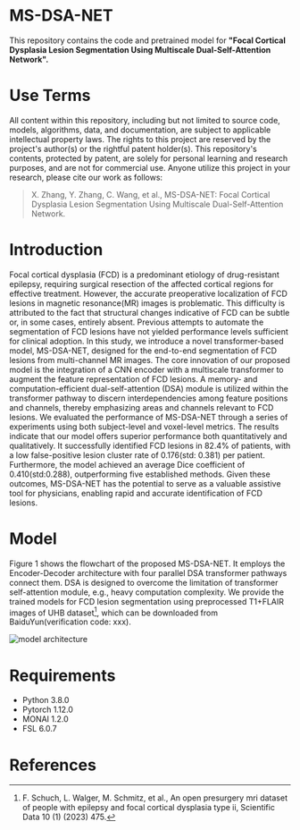# MS-DSA-NET

This repository contains the code and pretrained model for **"Focal Cortical Dysplasia Lesion Segmentation Using Multiscale Dual-Self-Attention Network".**


# **Use Terms**

All content within this repository, including but not limited to source code, models, algorithms, data, and documentation, are subject to applicable intellectual property laws. The rights to this project are reserved by the project's author(s) or the rightful patent holder(s). This repository's contents, protected by patent, are solely for personal learning and research purposes, and are not for commercial use. Anyone utilize this project in your research, please cite our work as follows:
> X. Zhang, Y. Zhang, C. Wang, et al., MS-DSA-NET: Focal Cortical Dysplasia Lesion Segmentation Using Multiscale Dual-Self-Attention Network.

# **Introduction**

Focal cortical dysplasia (FCD) is a predominant etiology of drug-resistant epilepsy, requiring surgical resection of the affected cortical regions for effective treatment. However, the accurate preoperative localization of FCD lesions in magnetic resonance(MR) images is problematic. This difficulty is attributed to the fact that structural changes indicative of FCD can be subtle or, in some cases, entirely absent. Previous attempts to automate the segmentation of FCD lesions have not yielded performance levels sufficient for clinical adoption. In this study, we introduce a novel transformer-based model, MS-DSA-NET, designed for the end-to-end segmentation of FCD lesions from multi-channel MR images. The core innovation of our proposed model is the integration of a CNN encoder with a multiscale transformer to augment the feature representation of FCD lesions. A memory- and computation-efficient dual-self-attention (DSA) module is utilized within the transformer pathway to discern interdependencies among feature positions and channels, thereby emphasizing areas and channels relevant to FCD lesions. We evaluated the performance of MS-DSA-NET through a series of experiments using both subject-level and voxel-level metrics. The results indicate that our model offers superior performance both quantitatively and qualitatively. It successfully identified FCD lesions in 82.4% of patients, with a low false-positive lesion cluster rate of 0.176(std: 0.381) per patient. Furthermore, the model achieved an average Dice coefficient of 0.410(std:0.288), outperforming five established methods. Given these outcomes, MS-DSA-NET has the potential to serve as a valuable assistive tool for physicians, enabling rapid and accurate identification of FCD lesions.

# **Model** 

Figure 1 shows the flowchart of the proposed MS-DSA-NET. It employs the Encoder-Decoder architecture with four parallel DSA transformer pathways connect them. DSA is designed to overcome the limitation of transformer self-attention module, e.g., heavy computation complexity. We provide the trained models for FCD lesion segmentation using preprocessed T1+FLAIR images of UHB dataset[^1], which can be downloaded from BaiduYun(verification code: xxx).

![model architecture](https://github.com/zhangxd0530/MS-DSA-NET/blob/main/model.png "model architecture")

# **Requirements**

- Python 3.8.0
- Pytorch 1.12.0
- MONAI 1.2.0
- FSL 6.0.7

# **References**
[^1]: F. Schuch, L. Walger, M. Schmitz, et al., An open presurgery mri dataset of people with epilepsy and focal cortical dysplasia type ii, Scientific Data 10 (1) (2023) 475.
